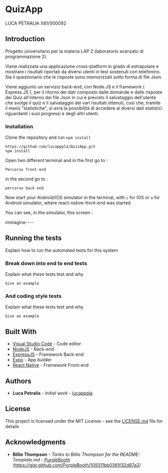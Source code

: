 # QuizApp

LUCA PETRALIA X81/000092

## Introduction
Progetto universitario per la materia LAP 2 (laboratorio avanzato di programmazione 2).

Viene realizzata una applicazione cross-platform in grado di estrapolare e mostrare i risultati riportati da diversi utenti in test sostenuti con telefonino. 
Sia il questionario che le risposte sono memorizzati sotto forma di file Json.

Viene aggiunto un servizio back-end, con Node.JS e il framework ( Express.JS ), per il ritorno dei dati composto dalle domande e dalle risposte dei Quiz all'interno dei file Json in cui è previsto il salvataggio dell'utente che svolge il quiz e il salvataggio dei vari risultati ottenuti, così che, tramite il menù "statistiche", si avrà la possibilità di accedere ai diversi dati statistici riguardanti i suoi progressi e degli altri utenti.

### Installation

Clone the repository and run `npm install`

```
https://github.com/lucapppla/QuizApp.git
npm install
```

Open two different terminal and in the first go to :

```
Percorso front end
```

in the second go to :

```
percorso back end
```

Now start your Android/IOS simulator in the terminal, with `i` for IOS or `a` for Android simulator, where react-native-front-end was started

You can see, in the simulator, this screen :

immagine----

## Running the tests

Explain how to run the automated tests for this system

### Break down into end to end tests

Explain what these tests test and why

```
Give an example
```

### And coding style tests

Explain what these tests test and why

```
Give an example
```

## Built With

* [Visual Studio Code](https://code.visualstudio.com/) - Code editor
* [NodeJS](https://nodejs.org/it/) - Back-end
* [ExpressJS](https://expressjs.com/it/) - Framework Back-end
* [Expo](https://expo.io/) - App builder
* [React Native](https://facebook.github.io/react-native/) - Framework Front-end

## Authors

* **Luca Petralia** - *Initial work* - [lucapppla](https://github.com/lucapppla)

## License

This project is licensed under the MIT License - see the [LICENSE.md](LICENSE.md) file for details

## Acknowledgments

* **Billie Thompson** - *Tanks to Billie Thompson for the README-Template.md* - [PurpleBooth](https://github.com/PurpleBooth) (https://gist.github.com/PurpleBooth/109311bb0361f32d87a2)
